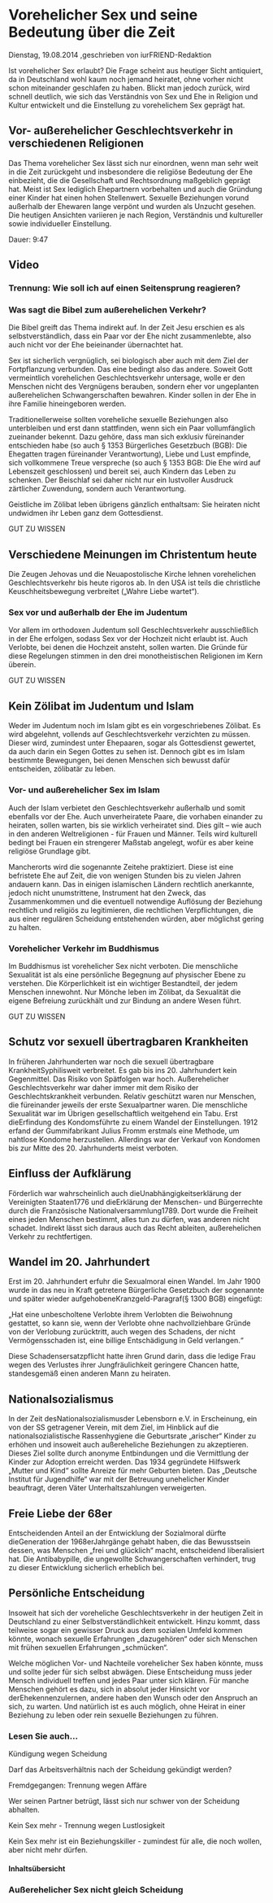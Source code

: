 # Vorehelicher Sex und seine Bedeutung über die Zeit

Dienstag, 19.08.2014 ,geschrieben von iurFRIEND-Redaktion

Ist vorehelicher Sex erlaubt? Die Frage scheint aus heutiger Sicht antiquiert, da in Deutschland wohl kaum noch jemand heiratet, ohne vorher nicht schon miteinander geschlafen zu haben. Blickt man jedoch zurück, wird schnell deutlich, wie sich das Verständnis von Sex und Ehe in Religion und Kultur entwickelt und die Einstellung zu vorehelichem Sex geprägt hat.

## Vor- außerehelicher Geschlechtsverkehr in verschiedenen Religionen

Das Thema vorehelicher Sex lässt sich nur einordnen, wenn man sehr weit in die Zeit zurückgeht und insbesondere die religiöse Bedeutung der Ehe einbezieht, die die Gesellschaft und Rechtsordnung maßgeblich geprägt hat. Meist ist Sex lediglich Ehepartnern vorbehalten und auch die Gründung einer Kinder hat einen hohen Stellenwert. Sexuelle Beziehungen vorund außerhalb der Ehewaren lange verpönt und wurden als Unzucht gesehen. Die heutigen Ansichten variieren je nach Region, Verständnis und kultureller sowie individueller Einstellung.

Dauer: 9:47

## Video

### Trennung: Wie soll ich auf einen Seitensprung reagieren?

### Was sagt die Bibel zum außerehelichen Verkehr?

Die Bibel greift das Thema indirekt auf. In der Zeit Jesu erschien es als selbstverständlich, dass ein Paar vor der Ehe nicht zusammenlebte, also auch nicht vor der Ehe beieinander übernachtet hat.

Sex ist sicherlich vergnüglich, sei biologisch aber auch mit dem Ziel der Fortpflanzung verbunden. Das eine bedingt also das andere. Soweit Gott vermeintlich vorehelichen Geschlechtsverkehr untersage, wolle er den Menschen nicht des Vergnügens berauben, sondern eher vor ungeplanten außerehelichen Schwangerschaften bewahren. Kinder sollen in der Ehe in ihre Familie hineingeboren werden.

Traditionellerweise sollten voreheliche sexuelle Beziehungen also unterbleiben und erst dann stattfinden, wenn sich ein Paar vollumfänglich zueinander bekennt. Dazu gehöre, dass man sich exklusiv füreinander entschieden habe (so auch § 1353 Bürgerliches Gesetzbuch (BGB): Die Ehegatten tragen füreinander Verantwortung), Liebe und Lust empfinde, sich vollkommene Treue verspreche (so auch § 1353 BGB: Die Ehe wird auf Lebenszeit geschlossen) und bereit sei, auch Kindern das Leben zu schenken. Der Beischlaf sei daher nicht nur ein lustvoller Ausdruck zärtlicher Zuwendung, sondern auch Verantwortung.

Geistliche im Zölibat leben übrigens gänzlich enthaltsam: Sie heiraten nicht undwidmen ihr Leben ganz dem Gottesdienst.

GUT ZU WISSEN

## Verschiedene Meinungen im Christentum heute

Die Zeugen Jehovas und die Neuapostolische Kirche lehnen vorehelichen Geschlechtsverkehr bis heute rigoros ab. In den USA ist teils die christliche Keuschheitsbewegung verbreitet („Wahre Liebe wartet“).

### Sex vor und außerhalb der Ehe im Judentum

Vor allem im orthodoxen Judentum soll Geschlechtsverkehr ausschließlich in der Ehe erfolgen, sodass Sex vor der Hochzeit nicht erlaubt ist. Auch Verlobte, bei denen die Hochzeit ansteht, sollen warten. Die Gründe für diese Regelungen stimmen in den drei monotheistischen Religionen im Kern überein.

GUT ZU WISSEN

## Kein Zölibat im Judentum und Islam

Weder im Judentum noch im Islam gibt es ein vorgeschriebenes Zölibat. Es wird abgelehnt, vollends auf Geschlechtsverkehr verzichten zu müssen. Dieser wird, zumindest unter Ehepaaren, sogar als Gottesdienst gewertet, da auch darin ein Segen Gottes zu sehen ist. Dennoch gibt es im Islam bestimmte Bewegungen, bei denen Menschen sich bewusst dafür entscheiden, zölibatär zu leben.

### Vor- und außerehelicher Sex im Islam

Auch der Islam verbietet den Geschlechtsverkehr außerhalb und somit ebenfalls vor der Ehe. Auch unverheiratete Paare, die vorhaben einander zu heiraten, sollen warten, bis sie wirklich verheiratet sind. Dies gilt – wie auch in den anderen Weltreligionen - für Frauen und Männer. Teils wird kulturell bedingt bei Frauen ein strengerer Maßstab angelegt, wofür es aber keine religiöse Grundlage gibt.

Mancherorts wird die sogenannte Zeitehe praktiziert. Diese ist eine befristete Ehe auf Zeit, die von wenigen Stunden bis zu vielen Jahren andauern kann. Das in einigen islamischen Ländern rechtlich anerkannte, jedoch nicht unumstrittene, Instrument hat den Zweck, das Zusammenkommen und die eventuell notwendige Auflösung der Beziehung rechtlich und religiös zu legitimieren, die rechtlichen Verpflichtungen, die aus einer regulären Scheidung entstehenden würden, aber möglichst gering zu halten.

### Vorehelicher Verkehr im Buddhismus

Im Buddhismus ist vorehelicher Sex nicht verboten. Die menschliche Sexualität ist als eine persönliche Begegnung auf physischer Ebene zu verstehen. Die Körperlichkeit ist ein wichtiger Bestandteil, der jedem Menschen innewohnt. Nur Mönche leben im Zölibat, da Sexualität die eigene Befreiung zurückhält und zur Bindung an andere Wesen führt.

GUT ZU WISSEN

## Schutz vor sexuell übertragbaren Krankheiten

In früheren Jahrhunderten war noch die sexuell übertragbare KrankheitSyphilisweit verbreitet. Es gab bis ins 20. Jahrhundert kein Gegenmittel. Das Risiko von Spätfolgen war hoch. Außerehelicher Geschlechtsverkehr war daher immer mit dem Risiko der Geschlechtskrankheit verbunden. Relativ geschützt waren nur Menschen, die füreinander jeweils der erste Sexualpartner waren. Die menschliche Sexualität war im Übrigen gesellschaftlich weitgehend ein Tabu. Erst dieErfindung des Kondomsführte zu einem Wandel der Einstellungen. 1912 erfand der Gummifabrikant Julius Fromm erstmals eine Methode, um nahtlose Kondome herzustellen. Allerdings war der Verkauf von Kondomen bis zur Mitte des 20. Jahrhunderts meist verboten.

## Einfluss der Aufklärung

Förderlich war wahrscheinlich auch dieUnabhängigkeitserklärung der Vereinigten Staaten1776 und dieErklärung der Menschen- und Bürgerrechte durch die Französische Nationalversammlung1789. Dort wurde die Freiheit eines jeden Menschen bestimmt, alles tun zu dürfen, was anderen nicht schadet. Indirekt lässt sich daraus auch das Recht ableiten, außerehelichen Verkehr zu rechtfertigen.

## Wandel im 20. Jahrhundert

Erst im 20. Jahrhundert erfuhr die Sexualmoral einen Wandel. Im Jahr 1900 wurde in das neu in Kraft getretene Bürgerliche Gesetzbuch der sogenannte und später wieder aufgehobeneKranzgeld-Paragraf(§ 1300 BGB) eingefügt:

„Hat eine unbescholtene Verlobte ihrem Verlobten die Beiwohnung gestattet, so kann sie, wenn der Verlobte ohne nachvollziehbare Gründe von der Verlobung zurücktritt, auch wegen des Schadens, der nicht Vermögensschaden ist, eine billige Entschädigung in Geld verlangen.“

Diese Schadensersatzpflicht hatte ihren Grund darin, dass die ledige Frau wegen des Verlustes ihrer Jungfräulichkeit geringere Chancen hatte, standesgemäß einen anderen Mann zu heiraten.

## Nationalsozialismus

In der Zeit desNationalsozialismusder Lebensborn e.V. in Erscheinung, ein von der SS getragener Verein, mit dem Ziel, im Hinblick auf die nationalsozialistische Rassenhygiene die Geburtsrate „arischer“ Kinder zu erhöhen und insoweit auch außereheliche Beziehungen zu akzeptieren. Dieses Ziel sollte durch anonyme Entbindungen und die Vermittlung der Kinder zur Adoption erreicht werden. Das 1934 gegründete Hilfswerk „Mutter und Kind“ sollte Anreize für mehr Geburten bieten. Das „Deutsche Institut für Jugendhilfe“ war mit der Betreuung unehelicher Kinder beauftragt, deren Väter Unterhaltszahlungen verweigerten.

## Freie Liebe der 68er

Entscheidenden Anteil an der Entwicklung der Sozialmoral dürfte dieGeneration der 1968erJahrgänge gehabt haben, die das Bewusstsein dessen, was Menschen „frei und glücklich“ macht, entscheidend liberalisiert hat. Die Antibabypille, die ungewollte Schwangerschaften verhindert, trug zu dieser Entwicklung sicherlich erheblich bei.

## Persönliche Entscheidung

Insoweit hat sich der voreheliche Geschlechtsverkehr in der heutigen Zeit in Deutschland zu einer Selbstverständlichkeit entwickelt. Hinzu kommt, dass teilweise sogar ein gewisser Druck aus dem sozialen Umfeld kommen könnte, wonach sexuelle Erfahrungen „dazugehören“ oder sich Menschen mit frühen sexuellen Erfahrungen „schmücken“.

Welche möglichen Vor- und Nachteile vorehelicher Sex haben könnte, muss und sollte jeder für sich selbst abwägen. Diese Entscheidung muss jeder Mensch individuell treffen und jedes Paar unter sich klären. Für manche Menschen gehört es dazu, sich in absolut jeder Hinsicht vor derEhekennenzulernen, andere haben den Wunsch oder den Anspruch an sich, zu warten. Und natürlich ist es auch möglich, ohne Heirat in einer Beziehung zu leben oder rein sexuelle Beziehungen zu führen.

### Lesen Sie auch...

Kündigung wegen Scheidung

Darf das Arbeitsverhältnis nach der Scheidung gekündigt werden?

Fremdgegangen: Trennung wegen Affäre

Wer seinen Partner betrügt, lässt sich nur schwer von der Scheidung abhalten.

Kein Sex mehr - Trennung wegen Lustlosigkeit

Kein Sex mehr ist ein Beziehungskiller - zumindest für alle, die noch wollen, aber nicht mehr dürfen.

#### Inhaltsübersicht

### Außerehelicher Sex nicht gleich Scheidung